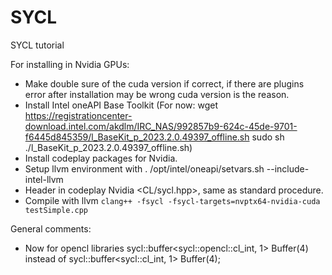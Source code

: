 # SYCL
SYCL tutorial

For installing in Nvidia GPUs:
- Make double sure of the cuda version if correct, if there are plugins error after installation may be wrong cuda version is the reason.
- Install Intel oneAPI Base Toolkit (For now: wget https://registrationcenter-download.intel.com/akdlm/IRC_NAS/992857b9-624c-45de-9701-f6445d845359/l_BaseKit_p_2023.2.0.49397_offline.sh
    sudo sh ./l_BaseKit_p_2023.2.0.49397_offline.sh)
- Install codeplay packages for Nvidia.
- Setup llvm environment with . /opt/intel/oneapi/setvars.sh --include-intel-llvm
- Header in codeplay Nvidia <CL/sycl.hpp>, same as standard procedure.
- Compile with llvm `clang++ -fsycl -fsycl-targets=nvptx64-nvidia-cuda testSimple.cpp`



General comments:

- Now for opencl libraries sycl::buffer<sycl::opencl::cl_int, 1> Buffer(4) instead of sycl::buffer<sycl::cl_int, 1> Buffer(4);
